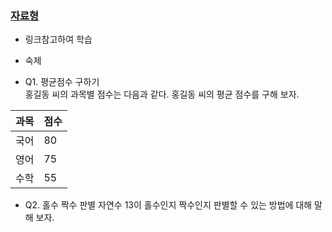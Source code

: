 ### [자료형](https://wikidocs.net/192)

* 링크참고하여 학습

* 숙제
* Q1. 평균점수 구하기<br/>
  홍길동 씨의 과목별 점수는 다음과 같다. 홍길동 씨의 평균 점수를 구해 보자.<br/>

| 과목  | 점수  |
|-----|-----|
| 국어  | 80  |
| 영어  | 75  |
| 수학  | 55  |

* Q2. 홀수 짝수 판별
  자연수 13이 홀수인지 짝수인지 판별할 수 있는 방법에 대해 말해 보자.

  




